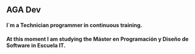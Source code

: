 ## AGA Dev

<!--
**Ertondo/Ertondo** is a ✨ _special_ ✨ repository because its `README.md` (this file) appears on your GitHub profile.
-->

#### I`m a Technician programmer in continuous training. 
#### At this moment I am studying the Máster en Programación y Diseño de Software in Escuela IT.
